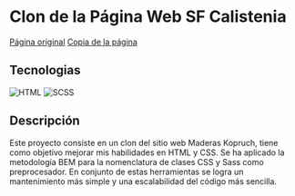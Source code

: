 # Clon de la Página Web SF Calistenia

<a href="https://maderaskopruch.com.ar/" target="_blank">Página original</a>
<a href="https://alexrubenpumari.github.io/web-clon-materiales-obra-zo/" target="_blank">Copia de la página</a>

## Tecnologias

![HTML](https://img.shields.io/badge/HTML-%23E34F26)
![SCSS](https://img.shields.io/badge/SCSS?color=%23C66394)


## Descripción

Este proyecto consiste en un clon del sitio web Maderas Kopruch, tiene como objetivo mejorar mis habilidades en HTML y CSS. Se ha aplicado la metodología BEM para la nomenclatura de clases CSS y Sass como preprocesador. En conjunto de estas herramientas se logra un mantenimiento más simple y una escalabilidad del código más sencilla.